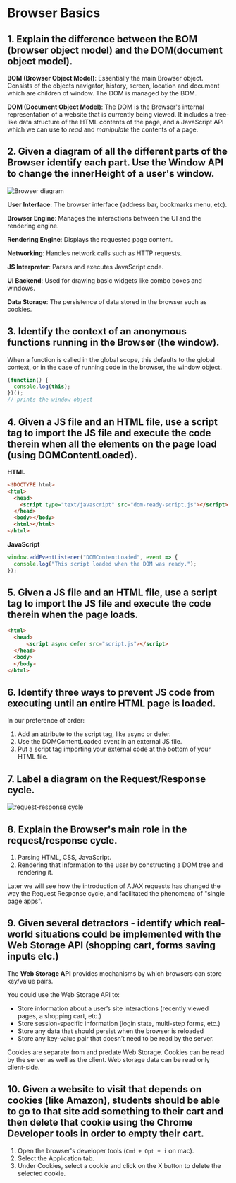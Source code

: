# Browser Basics

## 1. Explain the difference between the BOM (browser object model) and the DOM(document object model).

**BOM (Browser Object Model)**: Essentially the main Browser object.  Consists of the objects navigator, history, screen, location and document which are children of window.  The DOM is managed by the BOM.

**DOM (Document Object Model)**: The DOM is the Browser's internal representation of a website that is currently being viewed.  It includes a tree-like data structure of the HTML contents of the page, and a JavaScript API which we can use to _read_ and _manipulate_ the contents of a page.

## 2. Given a diagram of all the different parts of the Browser identify each part. Use the Window API to change the innerHeight of a user's window.

<img src="https://www.html5rocks.com/en/tutorials/internals/howbrowserswork/layers.png" alt="Browser diagram">

**User Interface**: The browser interface (address bar, bookmarks menu, etc).

**Browser Engine**: Manages the interactions between the UI and the rendering engine.

**Rendering Engine**: Displays the requested page content.

**Networking**: Handles network calls such as HTTP requests.

**JS Interpreter**: Parses and executes JavaScript code.

**UI Backend**: Used for drawing basic widgets like combo boxes and windows.

**Data Storage**: The persistence of data stored in the browser such as cookies.


## 3. Identify the context of an anonymous functions running in the Browser (the window).

When a function is called in the global scope, this defaults to the global context, or in the case of running code in the browser, the window object.

```js
(function() {
  console.log(this);
})();
// prints the window object
```

## 4. Given a JS file and an HTML file, use a script tag to import the JS file and execute the code therein when all the elements on the page load (using DOMContentLoaded).

**HTML**

```html
<!DOCTYPE html>
<html>
  <head>
    <script type="text/javascript" src="dom-ready-script.js"></script>
  </head>
  <body></body>
  <html></html>
</html>
```

**JavaScript**

```js
window.addEventListener("DOMContentLoaded", event => {
  console.log("This script loaded when the DOM was ready.");
});
```

## 5. Given a JS file and an HTML file, use a script tag to import the JS file and execute the code therein when the page loads.

```html
<html>
  <head>
      <script async defer src="script.js"></script>
  </head>
  <body>
  </body>
</html>
```

## 6. Identify three ways to prevent JS code from executing until an entire HTML page is loaded.

In our preference of order:

1. Add an attribute to the script tag, like async or defer.
2. Use the DOMContentLoaded event in an external JS file.
3. Put a script tag importing your external code at the bottom of your HTML file.

## 7. Label a diagram on the Request/Response cycle.

<img src="https://appacademy-open-assets.s3-us-west-1.amazonaws.com/Module-DOM-API/browser-basics/assets/request-response-cycle.png" alt="request-response cycle">

## 8. Explain the Browser's main role in the request/response cycle. 

1. Parsing HTML, CSS, JavaScript. 
2. Rendering that information to the user by constructing a DOM tree and rendering it.

Later we will see how the introduction of AJAX requests has changed the way the Request Response cycle, and facilitated the phenomena of "single page apps".

## 9. Given several detractors - identify which real-world situations could be implemented with the Web Storage API (shopping cart, forms saving inputs etc.)
The **Web Storage API** provides mechanisms by which browsers can store key/value pairs.

You could use the Web Storage API to:

 * Store information about a user’s site interactions (recently viewed pages, a shopping cart, etc.)
 * Store session-specific information (login state, multi-step forms, etc.)
 * Store any data that should persist when the browser is reloaded
 * Store any key-value pair that doesn’t need to be read by the server.

Cookies are separate from and predate Web Storage. Cookies can be read by the server as well as the client. Web storage data can be read only client-side.

## 10. Given a website to visit that depends on cookies (like Amazon), students should be able to go to that site add something to their cart and then delete that cookie using the Chrome Developer tools in order to empty their cart.

1. Open the browser's developer tools (`Cmd + Opt + i` on mac).
2. Select the Application tab.
3. Under Cookies, select a cookie and click on the X button to delete the selected cookie.